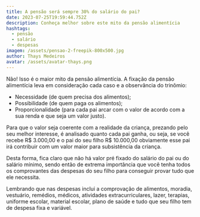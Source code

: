 ```yaml
---
title: A pensão será sempre 30% do salário do pai?
date: 2023-07-25T19:59:44.752Z
description: Conheça melhor sobre este mito da pensão alimentícia
hashtags:
  - pensão
  - salário
  - despesas
imagem: /assets/pensao-2-freepik-800x500.jpg
author: Thays Medeiros
avatar: /assets/avatar-thays.png
---
```

Não! Isso é o maior mito da pensão alimentícia. A fixação da pensão alimentícia leva em consideração cada caso e a observância do trinômio:

* Necessidade (de quem precisa dos alimentos);
* Possibilidade (de quem paga os alimentos);
* Proporcionalidade (para cada pai arcar com o valor de acordo com a sua renda e que seja um valor justo).

Para que o valor seja coerente com a realidade da criança, prezando pelo seu melhor interesse, é analisado quanto cada pai ganha, ou seja, se você recebe R$ 3.000,00 e o pai do seu filho R$ 10.000,00 obviamente esse pai irá contribuir com um valor maior para subsistência da criança.

Desta forma, fica claro que não há valor pré fixado do salário do pai ou do salário mínimo, sendo então de extrema importância que você tenha todos os comprovantes das despesas do seu filho para conseguir provar tudo que ele necessita.

Lembrando que nas despesas inclui a comprovação de alimentos, moradia, vestuário, remédios, médicos, atividades extracurriculares, lazer, terapias, uniforme escolar, material escolar, plano de saúde e tudo que seu filho tem de despesa fixa e variável.